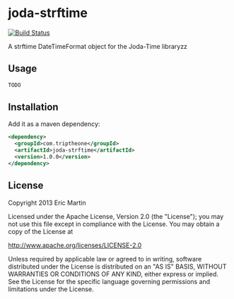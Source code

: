 # joda-strftime

[![Build Status](https://travis-ci.org/eric-martin/joda-strftime.png)](https://travis-ci.org/eric-martin/joda-strftime)

A strftime DateTimeFormat object for the Joda-Time libraryzz

## Usage

```java
TODO
```

## Installation

Add it as a maven dependency:
```xml
<dependency>
  <groupId>com.triptheone</groupId>
  <artifactId>joda-strftime</artifactId>
  <version>1.0.0</version>
</dependency>
```

## License

Copyright 2013 Eric Martin

Licensed under the Apache License, Version 2.0 (the "License");
you may not use this file except in compliance with the License.
You may obtain a copy of the License at

  http://www.apache.org/licenses/LICENSE-2.0

Unless required by applicable law or agreed to in writing, software
distributed under the License is distributed on an "AS IS" BASIS,
WITHOUT WARRANTIES OR CONDITIONS OF ANY KIND, either express or implied.
See the License for the specific language governing permissions and
limitations under the License.

